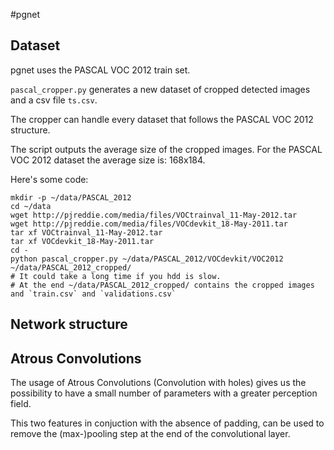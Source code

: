 #pgnet

## Dataset 

pgnet uses the PASCAL VOC 2012 train set.

`pascal_cropper.py` generates a new dataset of cropped detected images and a csv file `ts.csv`.

The cropper can handle every dataset that follows the PASCAL VOC 2012 structure.

The script outputs the average size of the cropped images. For the PASCAL VOC 2012 dataset the average size is: 168x184.

Here's some code:

```
mkdir -p ~/data/PASCAL_2012
cd ~/data
wget http://pjreddie.com/media/files/VOCtrainval_11-May-2012.tar
wget http://pjreddie.com/media/files/VOCdevkit_18-May-2011.tar
tar xf VOCtrainval_11-May-2012.tar
tar xf VOCdevkit_18-May-2011.tar
cd -
python pascal_cropper.py ~/data/PASCAL_2012/VOCdevkit/VOC2012 ~/data/PASCAL_2012_cropped/
# It could take a long time if you hdd is slow.
# At the end ~/data/PASCAL_2012_cropped/ contains the cropped images and `train.csv` and `validations.csv`
```

## Network structure

## Atrous Convolutions
The usage of Atrous Convolutions (Convolution with holes) gives us the possibility to have a small number of parameters with a greater perception field.

This two features in conjuction with the absence of padding, can be used to remove the (max-)pooling step at the end of the convolutional layer.
